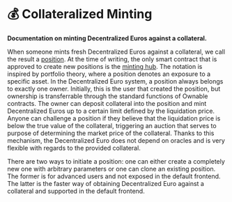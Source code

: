 # 💰 Collateralized Minting

**Documentation on minting Decentralized Euros against a collateral.**

When someone mints fresh Decentralized Euros against a collateral, we call the result a [position](https://github.com/DecentralizedEuro-dEURO/DecentralizedEuro/blob/main/contracts/Position.sol). At the time of writing, the only smart contract that is approved to create new positions is the [minting hub](https://github.com/DecentralizedEuro-dEURO/DecentralizedEuro/blob/main/contracts/MintingHub.sol). The notation is inspired by portfolio theory, where a position denotes an exposure to a specific asset. In the Decentralized Euro system, a position always belongs to exactly one owner. Initially, this is the user that created the position, but ownership is transferrable through the standard functions of Ownable contracts. The owner can deposit collateral into the position and mint Decentralized Euros up to a certain limit defined by the liquidation price. Anyone can challenge a position if they believe that the liquidation price is below the true value of the collateral, triggering an auction that serves to purpose of determining the market price of the collateral. Thanks to this mechanism, the Decentralized Euro does not depend on oracles and is very flexible with regards to the provided collateral.

There are two ways to initiate a position: one can either create a completely new one with arbitrary parameters or one can clone an existing position. The former is for advanced users and not exposed in the default frontend. The latter is the faster way of obtaining Decentralized Euro against a collateral and supported in the default frontend.
